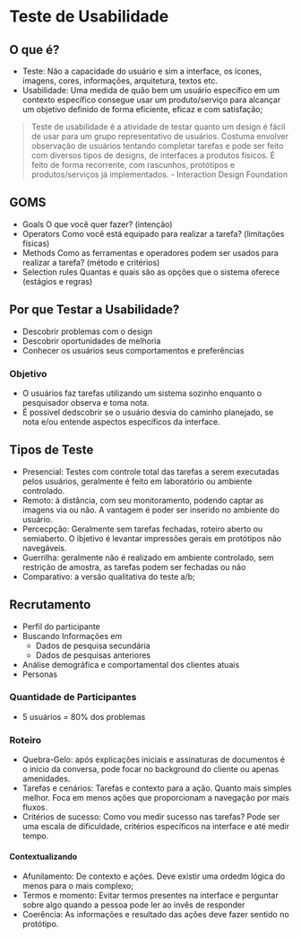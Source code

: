 # Teste de Usabilidade

## O que é?
- Teste: Não a capacidade do usuário e sim a interface, os ícones, imagens, cores, informações, arquitetura, textos etc.
- Usabilidade: Uma medida de quão bem um usuário específico em um contexto específico consegue usar um produto/serviço para alcançar um objetivo definido de forma eficiente, eficaz e com satisfação;

> Teste de usabilidade é a atividade de testar quanto um design é fácil de usar para um grupo representativo de usuários.
> Costuma envolver observação de usuários tentando completar tarefas e pode ser feito com diversos tipos de designs, de interfaces a produtos físicos. É feito de forma recorrente, com rascunhos, protótipos e produtos/serviços já implementados.
> \- Interaction Design Foundation

## GOMS
- Goals O que você quer fazer? (intenção)
- Operators Como você está equipado para realizar a tarefa? (limitações físicas)
- Methods Como as ferramentas e operadores podem ser usados para realizar a tarefa? (método e critérios)
- Selection rules Quantas e quais são as opções que o sistema oferece (estágios e regras)

## Por que Testar a Usabilidade?
- Descobrir problemas com o design
- Descobrir oportunidades de melhoria
- Conhecer os usuários seus comportamentos e preferências

### Objetivo
- O usuários faz tarefas utilizando um sistema sozinho enquanto o pesquisador observa e toma nota. 
- É possivel dedscobrir se o usuário desvia do caminho planejado, se nota e/ou entende aspectos específicos da interface.

## Tipos de Teste
- Presencial: Testes com controle total das tarefas a serem executadas pelos usuários, geralmente é feito em laboratório ou ambiente controlado.
- Remoto: à distância, com seu monitoramento, podendo captar as imagens via ou não. A vantagem é poder ser inserido no ambiente do usuário.
- Percecpção: Geralmente sem tarefas fechadas, roteiro aberto ou semiaberto. O ibjetivo é levantar impressões gerais em protótipos não navegáveis.
- Guerrilha: geralmente não é realizado em ambiente controlado, sem restrição de amostra, as tarefas podem ser fechadas ou não
- Comparativo: a versão qualitativa do teste a/b; 

## Recrutamento
- Perfil do participante
- Buscando Informações em
  - Dados de pesquisa secundária 
  - Dados de pesquisas anteriores
- Análise demográfica e comportamental dos clientes atuais
- Personas

### Quantidade de Participantes
- 5 usuários = 80% dos problemas

### Roteiro
- Quebra-Gelo: após explicações iniciais e assinaturas de documentos é o início da conversa, pode focar no background do cliente ou apenas amenidades.
- Tarefas e cenários: Tarefas e contexto para a ação. Quanto mais simples melhor. Foca em menos ações que proporcionam a navegação por mais fluxos.
- Critérios de sucesso: Como vou medir sucesso nas tarefas? Pode ser uma escala de dificuldade, critérios específicos na interface e até medir tempo.

#### Contextualizando
- Afunilamento: De contexto e ações. Deve existir uma ordedm lógica do menos para o mais complexo;
- Termos e momento: Evitar termos presentes na interface e perguntar sobre algo quando a pessoa pode ler ao invês de responder
- Coerência: As informações e resultado das ações deve fazer sentido no protótipo.



